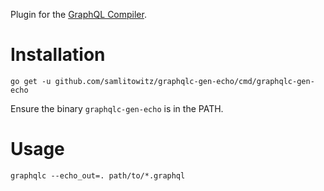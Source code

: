 Plugin for the [GraphQL Compiler](https://github.com/samlitowitz/graphqlc).

# Installation
`go get -u github.com/samlitowitz/graphqlc-gen-echo/cmd/graphqlc-gen-echo`

Ensure the binary `graphqlc-gen-echo` is in the PATH.

# Usage
`graphqlc --echo_out=. path/to/*.graphql`
